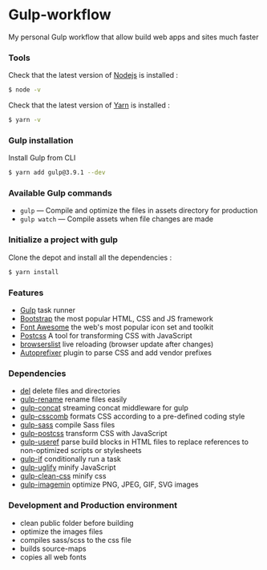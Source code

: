# Gulp-workflow

My personal Gulp workflow that allow build web apps and sites much faster




### Tools

Check that the latest version of [Nodejs](https://nodejs.org/en/download/) is installed :
```sh
$ node -v
```

Check that the latest version of [Yarn](https://yarnpkg.com/en/docs/install) is installed :
```sh
$ yarn -v
```



### Gulp installation

Install Gulp from CLI
```sh
$ yarn add gulp@3.9.1 --dev
```



### Available Gulp commands

* `gulp` — Compile and optimize the files in assets directory for production
* `gulp watch` — Compile assets when file changes are made




### Initialize a project with gulp

Clone the depot and install all the dependencies :
```sh
$ yarn install
```




### Features

* [Gulp](https://github.com/gulpjs/gulp/tree/v3.9.1) task runner
* [Bootstrap](http://getbootstrap.com/) the most popular HTML, CSS and JS framework
* [Font Awesome](https://fontawesome.com/) the web's most popular icon set and toolkit
* [Postcss](https://postcss.org/) A tool for transforming CSS with JavaScript
* [browserslist](https://github.com/browserslist/browserslist) live reloading (browser update after changes)
* [Autoprefixer](https://github.com/postcss/autoprefixer) plugin to parse CSS and add vendor prefixes




### Dependencies

* [del](https://github.com/sindresorhus/del) delete files and directories
* [gulp-rename](https://github.com/hparra/gulp-rename) rename files easily
* [gulp-concat](https://github.com/gulp-community/gulp-concat) streaming concat middleware for gulp
* [gulp-csscomb](https://github.com/koistya/gulp-csscomb) formats CSS according to a pre-defined coding style
* [gulp-sass](https://github.com/dlmanning/gulp-sass) compile Sass files
* [gulp-postcss](https://github.com/postcss/gulp-postcss) transform CSS with JavaScript
* [gulp-useref](https://github.com/jonkemp/gulp-useref) parse build blocks in HTML files to replace references to non-optimized scripts or stylesheets
* [gulp-if](https://github.com/robrich/gulp-if) conditionally run a task
* [gulp-uglify](https://github.com/terinjokes/gulp-uglify) minify JavaScript
* [gulp-clean-css](https://github.com/scniro/gulp-clean-css) minify css
* [gulp-imagemin](https://github.com/1000ch/gulp-image) optimize PNG, JPEG, GIF, SVG images




### Development and Production environment

* clean public folder before building
* optimize the images files
* compiles sass/scss to the css file
* builds source-maps
* copies all web fonts
